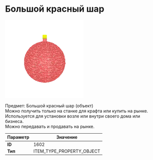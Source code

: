 # Большой красный шар

![Item Image](../img/1602.webp?raw=true)

Предмет: Большой красный шар (объект)<br>Можно получить только на станке для крафта или купить на рынке.<br>Используется для установки возле или внутри своего дома или бизнеса.<br>Можно передавать и продавать на рынке.


| Параметр | Значение |
|----------|----------|
| **ID** | 1602 |
| **Тип** | ITEM_TYPE_PROPERTY_OBJECT |

